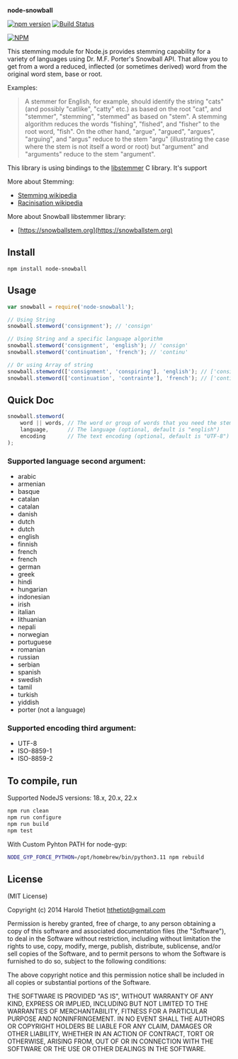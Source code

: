 **node-snowball**

[![npm version](https://img.shields.io/npm/v/node-snowball.svg?style=flat)](https://www.npmjs.com/package/node-snowball)
[![Build Status](https://github.com/hthetiot/node-snowball/actions/workflows/main.yaml/badge.svg)](https://github.com/hthetiot/node-snowball/actions/workflows/main.yaml)

[![NPM](https://nodei.co/npm/node-snowball.png)](https://npmjs.org/package/node-snowball)

This stemming module for Node.js provides stemming capability for a variety of languages using Dr. M.F. Porter's Snowball API.
That allow you to get from a word a reduced, inflected (or sometimes derived) word from the original word stem, base or root.

Examples:
> A stemmer for English, for example, should identify the string "cats" (and possibly "catlike", "catty" etc.)
> as based on the root "cat", and "stemmer", "stemming", "stemmed" as based on "stem". A stemming algorithm
> reduces the words "fishing", "fished", and "fisher" to the root word, "fish". On the other hand, "argue",
> "argued", "argues", "arguing", and "argus" reduce to the stem "argu" (illustrating the case where the stem
> is not itself a word or root) but "argument" and "arguments" reduce to the stem "argument".

This library is using bindings to the [libstemmer](https://snowballstem.org/download.html) C library.
It's support

More about Stemming:
- [Stemming wikipedia](http://en.wikipedia.org/wiki/Stemming)
- [Racinisation wikipedia](http://fr.wikipedia.org/wiki/Racinisation)

More about Snowball libstemmer library:
- [https://snowballstem.org](https://snowballstem.org)

## Install
```
npm install node-snowball
```

## Usage

```javascript
var snowball = require('node-snowball');

// Using String
snowball.stemword('consignment'); // 'consign'

// Using String and a specific language algorithm
snowball.stemword('consignment', 'english'); // 'consign'
snowball.stemword('continuation', 'french'); // 'continu'

// Or using Array of string
snowball.stemword(['consignment', 'conspiring'], 'english'); // ['consign', 'conspiri']
snowball.stemword(['continuation', 'contrainte'], 'french'); // ['continu', 'contrain']
```

## Quick Doc

``` javascript
snowball.stemword(
    word || words, // The word or group of words that you need the stemming from
    language,      // The language (optional, default is "english")
    encoding       // The text encoding (optional, default is "UTF-8")
);
```

### Supported language second argument:

 * arabic
 * armenian
 * basque
 * catalan
 * catalan
 * danish
 * dutch
 * dutch
 * english
 * finnish
 * french
 * french
 * german
 * greek
 * hindi
 * hungarian
 * indonesian
 * irish
 * italian
 * lithuanian
 * nepali
 * norwegian
 * portuguese
 * romanian
 * russian
 * serbian
 * spanish
 * swedish
 * tamil
 * turkish
 * yiddish
 * porter (not a language)

### Supported encoding third argument:

 * UTF-8
 * ISO-8859-1
 * ISO-8859-2

## To compile, run

Supported NodeJS versions: 18.x, 20.x, 22.x


```bash
npm run clean
npm run configure
npm run build
npm test
```

With Custom Pyhton PATH for node-gyp:

```bash
NODE_GYP_FORCE_PYTHON=/opt/homebrew/bin/python3.11 npm rebuild
```

## License

(MIT License)

Copyright (c) 2014 Harold Thetiot <hthetiot@gmail.com>

Permission is hereby granted, free of charge, to any person obtaining
a copy of this software and associated documentation files (the
"Software"), to deal in the Software without restriction, including
without limitation the rights to use, copy, modify, merge, publish,
distribute, sublicense, and/or sell copies of the Software, and to
permit persons to whom the Software is furnished to do so, subject to
the following conditions:

The above copyright notice and this permission notice shall be
included in all copies or substantial portions of the Software.

THE SOFTWARE IS PROVIDED "AS IS", WITHOUT WARRANTY OF ANY KIND,
EXPRESS OR IMPLIED, INCLUDING BUT NOT LIMITED TO THE WARRANTIES OF
MERCHANTABILITY, FITNESS FOR A PARTICULAR PURPOSE AND
NONINFRINGEMENT. IN NO EVENT SHALL THE AUTHORS OR COPYRIGHT HOLDERS BE
LIABLE FOR ANY CLAIM, DAMAGES OR OTHER LIABILITY, WHETHER IN AN ACTION
OF CONTRACT, TORT OR OTHERWISE, ARISING FROM, OUT OF OR IN CONNECTION
WITH THE SOFTWARE OR THE USE OR OTHER DEALINGS IN THE SOFTWARE.
